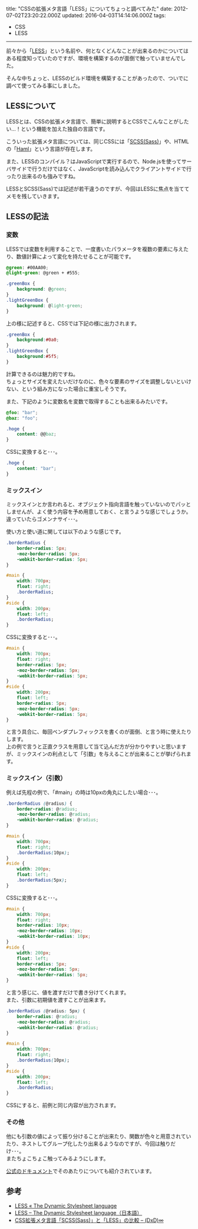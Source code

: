 title: "CSSの拡張メタ言語「LESS」についてちょっと調べてみた"
date: 2012-07-02T23:20:22.000Z
updated: 2016-04-03T14:14:06.000Z
tags: 
  - CSS
  - LESS
---

前々から「[LESS](http://lesscss.org/)」という名前や、何となくどんなことが出来るのかについてはある程度知っていたのですが、環境を構築するのが面倒で触っていませんでした。

そんな中ちょっと、LESSのビルド環境を構築することがあったので、ついでに調べて使ってみる事にしました。


## LESSについて

LESSとは、CSSの拡張メタ言語で、簡単に説明するとCSSでこんなことがしたい…！という機能を加えた独自の言語です。

こういった拡張メタ言語については、同じCSSには「[SCSS(Sass)](http://sass-lang.com/)」や、HTMLの「[Haml](http://haml.info/)」という言語が存在します。

また、LESSのコンパイル？はJavaScriptで実行するので、Node.jsを使ってサーバサイドで行うだけではなく、JavaScriptを読み込んでクライアントサイドで行ったり出来るのも強みですね。

LESSとSCSS(Sass)では記述が若干違うのですが、今回はLESSに焦点を当ててメモを残していきます。


## LESSの記法

### 変数

LESSでは変数を利用することで、一度書いたパラメータを複数の要素に与えたり、数値計算によって変化を持たせることが可能です。

```css
@green: #00AA00;
@light-green: @green + #555;

.greenBox {
	background: @green;
}
.lightGreenBox {
	background: @light-green;
}
```

上の様に記述すると、CSSでは下記の様に出力されます。

```css
.greenBox {
	background:#0a0;
}
.lightGreenBox {
	background:#5f5;
}
```

計算できるのは魅力的ですね。  
 ちょっとサイズを変えたいだけなのに、色々な要素のサイズを調整しないといけない、という組み方になった場合に重宝しそうです。

また、下記のように変数名を変数で取得することも出来るみたいです。

```css
@foo: "bar";
@baz: "foo";

.hoge {
	content: @@baz;
}
```

CSSに変換すると･･･。

```css
.hoge {
	content: "bar";
}
```

### ミックスイン

ミックスインとか言われると、オブジェクト指向言語を触っていないのでパッとしませんが、よく使う内容を予め用意しておく、と言うような感じでしょうか。違っていたらゴメンナサイ･･･。

使い方と使い道に関しては以下のような感じです。

```css
.borderRadius {
	border-radius: 5px;
	-moz-border-radius: 5px;
	-webkit-border-radius: 5px;
}

#main {
	width: 700px;
	float: right;
	.borderRadius;
}
#side {
	width: 200px;
	float: left;
	.borderRadius;
}
```

CSSに変換すると･･･。

```css
#main {
	width: 700px;
	float: right;
	border-radius: 5px;
	-moz-border-radius: 5px;
	-webkit-border-radius: 5px;
}
#side {
	width: 200px;
	float: left;
	border-radius: 5px;
	-moz-border-radius: 5px;
	-webkit-border-radius: 5px;
}
```

と言う具合に、毎回ベンダプレフィックスを書くのが面倒、と言う時に使えたりします。  
 上の例で言うと正直クラスを用意して当て込んだ方が分かりやすいと思いますが、ミックスインの利点として「引数」を与えることが出来ることが挙げられます。

### ミックスイン（引数）

例えば先程の例で、「#main」の時は10pxの角丸にしたい場合･･･。

```css
.borderRadius (@radius) {
	border-radius: @radius;
	-moz-border-radius: @radius;
	-webkit-border-radius: @radius;
}

#main {
	width: 700px;
	float: right;
	.borderRadius(10px);
}
#side {
	width: 200px;
	float: left;
	.borderRadius(5px);
}
```

CSSに変換すると･･･。

```css
#main {
	width: 700px;
	float: right;
	border-radius: 10px;
	-moz-border-radius: 10px;
	-webkit-border-radius: 10px;
}
#side {
	width: 200px;
	float: left;
	border-radius: 5px;
	-moz-border-radius: 5px;
	-webkit-border-radius: 5px;
}
```

と言う感じに、値を渡すだけで書き分けてくれます。  
 また、引数に初期値を渡すことが出来ます。

```css
.borderRadius (@radius: 5px) {
	border-radius: @radius;
	-moz-border-radius: @radius;
	-webkit-border-radius: @radius;
}

#main {
	width: 700px;
	float: right;
	.borderRadius(10px);
}
#side {
	width: 200px;
	float: left;
	.borderRadius;
}
```

CSSにすると、前例と同じ内容が出力されます。

### その他

他にも引数の値によって振り分けることが出来たり、関数が色々と用意されていたり、ネストしてグループ化したり出来るようなのですが、今回は触りだけ･･･。  
 またちょこちょこ触ってみるようにします。

[公式のドキュメント](http://less-ja.studiomohawk.com/#docs)でそのあたりについても紹介されています。


## 参考

- [LESS « The Dynamic Stylesheet language](http://lesscss.org/)
- [LESS – The Dynamic Stylesheet language（日本語）](http://less-ja.studiomohawk.com/)
- [CSS拡張メタ言語「SCSS(Sass)」と「LESS」の比較 – (DxD)∞](http://dxd8.com/archives/217/)